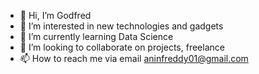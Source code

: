 - 👋 Hi, I’m Godfred
- 👀 I’m interested in new technologies and gadgets
- 🌱 I’m currently learning Data Science
- 💞️ I’m looking to collaborate on projects, freelance
- 📫 How to reach me via email aninfreddy01@gmail.com 

<!---
AninFreddy01/AninFreddy01 is a ✨ special ✨ repository because its `README.md` (this file) appears on your GitHub profile.
You can click the Preview link to take a look at your changes.
--->
